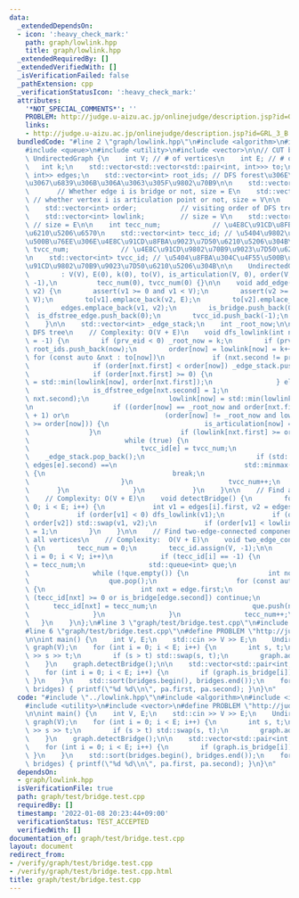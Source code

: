 ```yaml
---
data:
  _extendedDependsOn:
  - icon: ':heavy_check_mark:'
    path: graph/lowlink.hpp
    title: graph/lowlink.hpp
  _extendedRequiredBy: []
  _extendedVerifiedWith: []
  _isVerificationFailed: false
  _pathExtension: cpp
  _verificationStatusIcon: ':heavy_check_mark:'
  attributes:
    '*NOT_SPECIAL_COMMENTS*': ''
    PROBLEM: http://judge.u-aizu.ac.jp/onlinejudge/description.jsp?id=GRL_3_B
    links:
    - http://judge.u-aizu.ac.jp/onlinejudge/description.jsp?id=GRL_3_B
  bundledCode: "#line 2 \"graph/lowlink.hpp\"\n#include <algorithm>\n#include <cassert>\n\
    #include <queue>\n#include <utility>\n#include <vector>\n\n// CUT begin\nstruct\
    \ UndirectedGraph {\n    int V; // # of vertices\n    int E; // # of edges\n \
    \   int k;\n    std::vector<std::vector<std::pair<int, int>>> to;\n    std::vector<std::pair<int,\
    \ int>> edges;\n    std::vector<int> root_ids; // DFS forest\u306E\u69CB\u7BC9\
    \u3067\u6839\u306B\u306A\u3063\u305F\u9802\u70B9\n\n    std::vector<int> is_bridge;\
    \       // Whether edge i is bridge or not, size = E\n    std::vector<int> is_articulation;\
    \ // whether vertex i is articulation point or not, size = V\n\n    // lowlink\n\
    \    std::vector<int> order;           // visiting order of DFS tree, size = V\n\
    \    std::vector<int> lowlink;         // size = V\n    std::vector<int> is_dfstree_edge;\
    \ // size = E\n\n    int tecc_num;             // \u4E8C\u91CD\u8FBA\u9023\u7D50\
    \u6210\u5206\u6570\n    std::vector<int> tecc_id; // \u5404\u9802\u70B9\u304C\u4F55\
    \u500B\u76EE\u306E\u4E8C\u91CD\u8FBA\u9023\u7D50\u6210\u5206\u304B\n\n    int\
    \ tvcc_num;             // \u4E8C\u91CD\u9802\u70B9\u9023\u7D50\u6210\u5206\u6570\
    \n    std::vector<int> tvcc_id; // \u5404\u8FBA\u304C\u4F55\u500B\u76EE\u306E\u4E8C\
    \u91CD\u9802\u70B9\u9023\u7D50\u6210\u5206\u304B\n\n    UndirectedGraph(int V)\n\
    \        : V(V), E(0), k(0), to(V), is_articulation(V, 0), order(V, -1), lowlink(V,\
    \ -1),\n          tecc_num(0), tvcc_num(0) {}\n\n    void add_edge(int v1, int\
    \ v2) {\n        assert(v1 >= 0 and v1 < V);\n        assert(v2 >= 0 and v2 <\
    \ V);\n        to[v1].emplace_back(v2, E);\n        to[v2].emplace_back(v1, E);\n\
    \        edges.emplace_back(v1, v2);\n        is_bridge.push_back(0);\n      \
    \  is_dfstree_edge.push_back(0);\n        tvcc_id.push_back(-1);\n        E++;\n\
    \    }\n\n    std::vector<int> _edge_stack;\n    int _root_now;\n\n    // Build\
    \ DFS tree\n    // Complexity: O(V + E)\n    void dfs_lowlink(int now, int prv_eid\
    \ = -1) {\n        if (prv_eid < 0) _root_now = k;\n        if (prv_eid == -1)\
    \ root_ids.push_back(now);\n        order[now] = lowlink[now] = k++;\n       \
    \ for (const auto &nxt : to[now])\n            if (nxt.second != prv_eid) {\n\
    \                if (order[nxt.first] < order[now]) _edge_stack.push_back(nxt.second);\n\
    \                if (order[nxt.first] >= 0) {\n                    lowlink[now]\
    \ = std::min(lowlink[now], order[nxt.first]);\n                } else {\n    \
    \                is_dfstree_edge[nxt.second] = 1;\n                    dfs_lowlink(nxt.first,\
    \ nxt.second);\n                    lowlink[now] = std::min(lowlink[now], lowlink[nxt.first]);\n\
    \n                    if ((order[now] == _root_now and order[nxt.first] != _root_now\
    \ + 1) or\n                        (order[now] != _root_now and lowlink[nxt.first]\
    \ >= order[now])) {\n                        is_articulation[now] = 1;\n     \
    \               }\n                    if (lowlink[nxt.first] >= order[now]) {\n\
    \                        while (true) {\n                            int e = _edge_stack.back();\n\
    \                            tvcc_id[e] = tvcc_num;\n                        \
    \    _edge_stack.pop_back();\n                            if (std::minmax(edges[e].first,\
    \ edges[e].second) ==\n                                std::minmax(now, nxt.first))\
    \ {\n                                break;\n                            }\n \
    \                       }\n                        tvcc_num++;\n             \
    \       }\n                }\n            }\n    }\n\n    // Find all bridges\n\
    \    // Complexity: O(V + E)\n    void detectBridge() {\n        for (int i =\
    \ 0; i < E; i++) {\n            int v1 = edges[i].first, v2 = edges[i].second;\n\
    \            if (order[v1] < 0) dfs_lowlink(v1);\n            if (order[v1] >\
    \ order[v2]) std::swap(v1, v2);\n            if (order[v1] < lowlink[v2]) is_bridge[i]\
    \ = 1;\n        }\n    }\n\n    // Find two-edge-connected components and classify\
    \ all vertices\n    // Complexity:  O(V + E)\n    void two_edge_connected_components()\
    \ {\n        tecc_num = 0;\n        tecc_id.assign(V, -1);\n\n        for (int\
    \ i = 0; i < V; i++)\n            if (tecc_id[i] == -1) {\n                tecc_id[i]\
    \ = tecc_num;\n                std::queue<int> que;\n                que.push(i);\n\
    \                while (!que.empty()) {\n                    int now = que.front();\n\
    \                    que.pop();\n                    for (const auto &edge : to[now])\
    \ {\n                        int nxt = edge.first;\n                        if\
    \ (tecc_id[nxt] >= 0 or is_bridge[edge.second]) continue;\n                  \
    \      tecc_id[nxt] = tecc_num;\n                        que.push(nxt);\n    \
    \                }\n                }\n                tecc_num++;\n         \
    \   }\n    }\n};\n#line 3 \"graph/test/bridge.test.cpp\"\n#include <iostream>\n\
    #line 6 \"graph/test/bridge.test.cpp\"\n#define PROBLEM \"http://judge.u-aizu.ac.jp/onlinejudge/description.jsp?id=GRL_3_B\"\
    \n\nint main() {\n    int V, E;\n    std::cin >> V >> E;\n    UndirectedGraph\
    \ graph(V);\n    for (int i = 0; i < E; i++) {\n        int s, t;\n        std::cin\
    \ >> s >> t;\n        if (s > t) std::swap(s, t);\n        graph.add_edge(s, t);\n\
    \    }\n    graph.detectBridge();\n\n    std::vector<std::pair<int, int>> bridges;\n\
    \    for (int i = 0; i < E; i++) {\n        if (graph.is_bridge[i]) { bridges.emplace_back(graph.edges[i]);\
    \ }\n    }\n    std::sort(bridges.begin(), bridges.end());\n    for (auto pa :\
    \ bridges) { printf(\"%d %d\\n\", pa.first, pa.second); }\n}\n"
  code: "#include \"../lowlink.hpp\"\n#include <algorithm>\n#include <iostream>\n\
    #include <utility>\n#include <vector>\n#define PROBLEM \"http://judge.u-aizu.ac.jp/onlinejudge/description.jsp?id=GRL_3_B\"\
    \n\nint main() {\n    int V, E;\n    std::cin >> V >> E;\n    UndirectedGraph\
    \ graph(V);\n    for (int i = 0; i < E; i++) {\n        int s, t;\n        std::cin\
    \ >> s >> t;\n        if (s > t) std::swap(s, t);\n        graph.add_edge(s, t);\n\
    \    }\n    graph.detectBridge();\n\n    std::vector<std::pair<int, int>> bridges;\n\
    \    for (int i = 0; i < E; i++) {\n        if (graph.is_bridge[i]) { bridges.emplace_back(graph.edges[i]);\
    \ }\n    }\n    std::sort(bridges.begin(), bridges.end());\n    for (auto pa :\
    \ bridges) { printf(\"%d %d\\n\", pa.first, pa.second); }\n}\n"
  dependsOn:
  - graph/lowlink.hpp
  isVerificationFile: true
  path: graph/test/bridge.test.cpp
  requiredBy: []
  timestamp: '2022-01-08 20:23:44+09:00'
  verificationStatus: TEST_ACCEPTED
  verifiedWith: []
documentation_of: graph/test/bridge.test.cpp
layout: document
redirect_from:
- /verify/graph/test/bridge.test.cpp
- /verify/graph/test/bridge.test.cpp.html
title: graph/test/bridge.test.cpp
---
```

